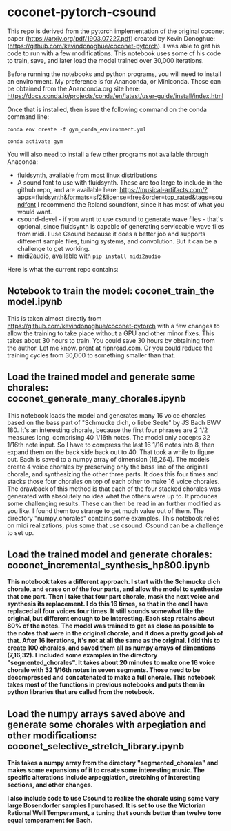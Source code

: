 # coconet-pytorch-csound

This repo is derived from the pytorch implementation of the original coconet paper (https://arxiv.org/pdf/1903.07227.pdf) created by Kevin Donoghue: (https://github.com/kevindonoghue/coconet-pytorch). I was able to get his code to run with a few modifications. This notebook uses some of his code to train, save, and later load the model trained over 30,000 iterations.

Before running the notebooks and python programs, you will need to install an environment. My preference is for Ananconda, or Miniconda. Those can be obtained from the Ananconda.org site here: https://docs.conda.io/projects/conda/en/latest/user-guide/install/index.html

Once that is installed, then issue the following command on the conda command line:

<code>conda env create -f gym_conda_environment.yml</code>

<code>conda activate gym</code>
      
You will also need to install a few other programs not available through Anaconda:

- fluidsynth, available from most linux distributions
- A sound font to use with fluidsynth. These are too large to include in the github repo, and are available here: https://musical-artifacts.com/?apps=fluidsynth&formats=sf2&license=free&order=top_rated&tags=soundfont I recommend the Roland soundfont, since it has most of what you would want. 
- csound-devel - if you want to use csound to generate wave files - that's optional, since fluidsynth is capable of generating serviceable wave files from midi. I use Csound because it does a better job and supports different sample files, tuning systems, and convolution. But it can be a challenge to get working. 
- midi2audio, available with <code>pip install midi2audio</code>

Here is what the current repo contains:

## Notebook to train the model: coconet_train_the model.ipynb

This is taken almost directly from https://github.com/kevindonoghue/coconet-pytorch with a few changes to allow the training to take place without a GPU and other minor fixes. This takes about 30 hours to train. You could save 30 hours by obtaining from the author. Let me know. prent at ripnread.com.
Or you could reduce the training cycles from 30,000 to something smaller than that. 

## Load the trained model and generate some chorales: coconet_generate_many_chorales.ipynb

This notebook loads the model and generates many 16 voice chorales based on the bass part of "Schmucke dich, o liebe Seele" by JS Bach BWV 180. It's an interesting chorale, because the first four phrases are 2 1/2 measures long, comprising 40 1/16th notes. The model only accepts 32 1/16th note input. So I have to compress the last 16 1/16 notes into 8, then expand them on the back side back out to 40. That took a while to figure out. Each is saved to a numpy array of dimension (16,264). The models create 4 voice chorales by preserving only the bass line of the original chorale, and synthesizing the other three parts. It does this four times and stacks those four chorales on top of each other to make 16 voice chorales. The drawback of this method is that each of the four stacked chorales was generated with absolutely no idea what the others were up to. It produces some challenging results. These can then be read in an further modified as you like. I found them too strange to get much value out of them. The directory "numpy_chorales" contains some examples. This notebook relies on midi realizations, plus some that use csound. Csound can be a challenge to set up. 

## Load the trained model and generate chorales: <strong>coconet_incremental_synthesis_hp800.ipynb

This notebook takes a different approach. I start with the Schmucke dich chorale, and erase on of the four parts, and allow the model to synthesize that one part. Then I take that four part chorale, mask the next voice and synthesis its replacement. I do this 16 times, so that in the end I have replaced all four voices four times. It still sounds somewhat like the original, but different enough to be interesting. Each step retains about 80% of the notes. The model was trained to get as close as possible to the notes that were in the original chorale, and it does a pretty good job of that. After 16 iterations, it's not at all the same as the original. I did this to create 100 chorales, and saved them all as numpy arrays of dimentions (7,16,32).  I included some examples in the directory "segmented_chorales". It takes about 20 minutes to make one 16 voice chorale with 32 1/16th notes in seven segments. Those need to be decompressed and concatenated to make a full chorale. This notebook takes most of the functions in previous notebooks and puts them in python libraries that are called from the notebook.

## Load the numpy arrays saved above and generate some chorales with arpegiation and other modifications: coconet_selective_stretch_library.ipynb 

This takes a numpy array from the directory "segmented_chorales" and makes some expansions of it to create some interesting music. The specific alterations include arpeggiation, stretching of interesting sections, and other changes. 

I also include code to use Csound to realize the chorale using some very large Bosendorfer samples I purchased. It is set to use the Victorian Rational Well Temperament, a tuning that sounds better than twelve tone equal temperament for Bach.
